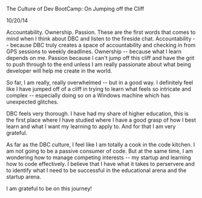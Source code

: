 The Culture of Dev BootCamp: On Jumping off the Cliff

10/20/14

Accountability. Ownership. Passion. These are the first words that comes to mind when I think about DBC and listen to the fireside chat. Accountability -- because DBC truly creates a space of accountability and checking in from GPS sessions to weekly deadlines. Ownership -- because what I learn depends on me. Passion because I can't jump off this cliff and have the grit to push through to the end unless I am really passionate about what being developer will help me create in the world. 

So far, I am really, really overwhelmed -- but in a good way. I definitely feel like I have jumped off of a cliff in trying to learn what feels so intricate and complex -- especially doing so on a Windows machine which has unexpected glitches.

DBC feels very thorough. I have had my share of higher education, this is the first place where I have studied where I have a good grasp of how I best learn and what I want my learning to apply to. And for that I am very grateful.

As far as the DBC culture, I feel like I am totally a cook in the code kitchen. I am not going to be a passive consumer of code. But at the same time, I am wondering how to manage competing interests -- my startup and learning how to code effectively. I believe that I have what it takes to perservere and to identify what I need to be successful in the educational arena and the startup arena.

I am grateful to be on this journey!


